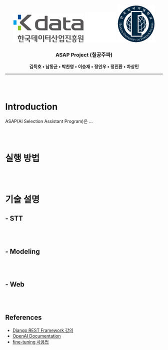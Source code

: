 <div align="center">
    <img src="./readme_img/2019 Kdata CI Signature-05.png" height=90>
    <img src="./readme_img/X_white.png" height=100>
    <img src="./readme_img/HUFS_logo.png" height=120>
</div>


<div align="center">

### ASAP Project (칠공주파)


**김득호 • 남동균 • 박찬영 • 이승재 • 정인우 • 정진환 • 차상민**

</div>

---

</br></br>

# Introduction
ASAP(AI Selection Assistant Program)은 ...


</br></br>

# 실행 방법


</br></br>

# 기술 설명
## - STT


</br></br>

## - Modeling


</br></br>

## - Web


</br></br>

## References
- [Django REST Framework 강의](https://www.youtube.com/watch?v=1qiQkKshMUs&list=PLQFurmxCuZ2Qmcl0TJame_N79kP2o7VzG&index=1)
- [OpenAI Documentation](https://platform.openai.com/docs)
- [fine-tuning 사용법](https://domdom.tistory.com/604)